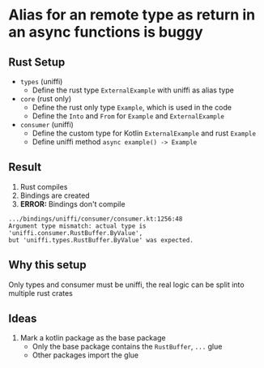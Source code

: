 # Alias for an remote type as return in an async functions is buggy

## Rust Setup

- `types` (uniffi)
    - Define the rust type `ExternalExample` with uniffi as alias type
- `core` (rust only)
    - Define the rust only type `Example`, which is used in the code
    - Define the `Into` and `From` for `Example` and `ExternalExample`
- `consumer` (uniffi)
    - Define the custom type for Kotlin `ExternalExample` and rust `Example`
    - Define uniffi method `async example() -> Example`

## Result

1. Rust compiles
1. Bindings are created
1. **ERROR:** Bindings don't compile

```
.../bindings/uniffi/consumer/consumer.kt:1256:48
Argument type mismatch: actual type is 'uniffi.consumer.RustBuffer.ByValue',
but 'uniffi.types.RustBuffer.ByValue' was expected.
```

## Why this setup

Only types and consumer must be uniffi, the real logic can be split into multiple rust crates

## Ideas

1. Mark a kotlin package as the base package
    - Only the base package contains the `RustBuffer`, `...` glue
    - Other packages import the glue
